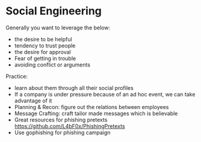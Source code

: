 # Social Engineering

Generally you want to leverage the below:
- the desire to be helpful
- tendency to trust people
- the desire for approval
- Fear of getting in trouble
- avoiding conflict or arguments

Practice:
- learn about them through all their social profiles
- If a company is under pressure because of an ad hoc event, we can take advantage of it
- Planning & Recon: figure out the relations between employees
- Message Crafting: craft tailor made messages which is believable
- Great resources for phishing pretexts https://github.com/L4bF0x/PhishingPretexts
- Use gophishing for phishing campaign

